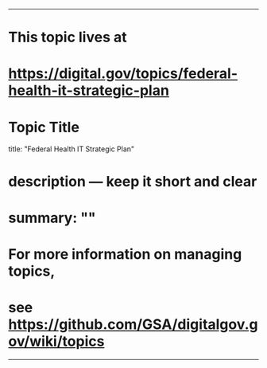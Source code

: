 
---
# This topic lives at
# https://digital.gov/topics/federal-health-it-strategic-plan

# Topic Title
title: "Federal Health IT Strategic Plan"

# description — keep it short and clear
# summary: ""


# For more information on managing topics,
# see https://github.com/GSA/digitalgov.gov/wiki/topics
---